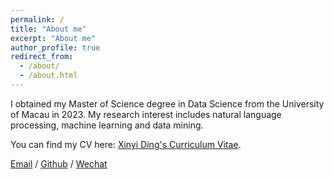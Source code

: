 ```yaml
---
permalink: /
title: "About me"
excerpt: "About me"
author_profile: true
redirect_from: 
  - /about/
  - /about.html
---
```


I obtained my Master of Science degree in Data Science from the University of Macau in 2023. My research interest includes natural language processing, machine learning and data mining.

You can find my CV here: [Xinyi Ding's Curriculum Vitae](../assets/Curriculum_Vitae.pdf).

[Email](mailto:ding.xinyi@connect.umac.mo) / [Github](https://github.com/jamjid) / [Wechat](../images/WeChat.jpg) 

